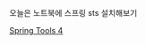 오늘은 노트북에 스프링 sts 설치해보기

[Spring Tools 4](https://spring.io/tools)

<!--stackedit_data:
eyJoaXN0b3J5IjpbMTUzMDkwMjgyMSwtNzQ4NzE0NzI2XX0=
-->